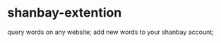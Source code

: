 shanbay-extention
=================

query words on any website; add new words to your shanbay account;

